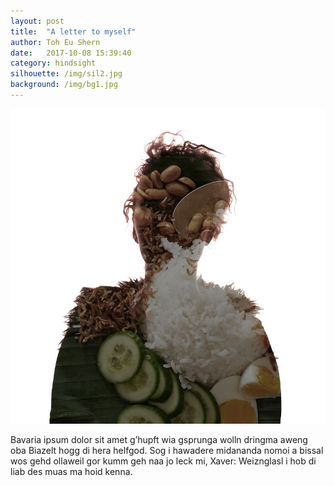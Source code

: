 ```yaml
---
layout: post
title:  "A letter to myself"
author: Toh Eu Shern
date:   2017-10-08 15:39:40
category: hindsight
silhouette: /img/sil2.jpg
background: /img/bg1.jpg
---
```


![Picture 1](/img/1.jpg)

Bavaria ipsum dolor sit amet g’hupft wia gsprunga wolln dringma aweng oba Biazelt hogg di hera helfgod. Sog i hawadere midananda nomoi a bissal wos gehd ollaweil gor kumm geh naa jo leck mi, Xaver: Weiznglasl i hob di liab des muas ma hoid kenna.
